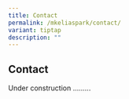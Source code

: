 ```yaml
---
title: Contact
permalink: /mkeliaspark/contact/
variant: tiptap
description: ""
---
```

<h2>Contact</h2>
<p>Under construction .........</p>
<p></p>